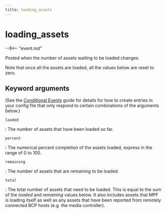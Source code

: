 ```yaml
---
title: loading_assets
---
```


# loading_assets


--8<-- "event.md"

Posted when the number of assets waiting to be loaded changes.

Note that once all the assets are loaded, all the values below are reset
to zero.

## Keyword arguments

(See the [Conditional Events](overview/conditional.md)
guide for details for how to create entries in your config file that
only respond to certain combinations of the arguments below.)

`loaded`

:   The number of assets that have been loaded so far.

`percent`

:   The numerical percent completion of the assets loaded, express in
    the range of 0 to 100.

`remaining`

:   The number of assets that are remaining to be loaded.

`total`

:   The total number of assets that need to be loaded. This is equal to
    the sum of the *loaded* and *remaining* values below. It also
    includes assets that MPF is loading itself as well as any assets
    that have been reported from remotely connected BCP hosts (e.g. the
    media controller).
